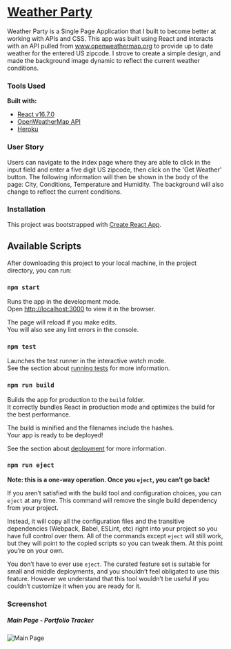 # [Weather Party](weather-party.herokuapp.com)

Weather Party is a Single Page Application that I built to become better at working with APIs and CSS. This app was built using React and interacts with an API pulled from www.openweathermap.org to provide up to date weather for the entered US zipcode. I strove to create a simple design, and made the background image dynamic to reflect the current weather conditions.

### Tools Used
<b>Built with:</b>
- [React v16.7.0](https://reactjs.org/)
- [OpenWeatherMap API](https://api.openweathermap.org/data/2.5/weather?zip=94040,us)
- [Heroku](https://www.heroku.com/)

### User Story

Users can navigate to the index page where they are able to click in the input field and enter a five digit US zipcode, then click on the 'Get Weather' button. The following information will then be shown in the body of the page: City, Conditions, Temperature and Humidity. The background will also change to reflect the current conditions.

### Installation

This project was bootstrapped with [Create React App](https://github.com/facebook/create-react-app).

## Available Scripts

After downloading this project to your local machine, in the project directory, you can run:

### `npm start`

Runs the app in the development mode.<br>
Open [http://localhost:3000](http://localhost:3000) to view it in the browser.

The page will reload if you make edits.<br>
You will also see any lint errors in the console.

### `npm test`

Launches the test runner in the interactive watch mode.<br>
See the section about [running tests](https://facebook.github.io/create-react-app/docs/running-tests) for more information.

### `npm run build`

Builds the app for production to the `build` folder.<br>
It correctly bundles React in production mode and optimizes the build for the best performance.

The build is minified and the filenames include the hashes.<br>
Your app is ready to be deployed!

See the section about [deployment](https://facebook.github.io/create-react-app/docs/deployment) for more information.

### `npm run eject`

**Note: this is a one-way operation. Once you `eject`, you can’t go back!**

If you aren’t satisfied with the build tool and configuration choices, you can `eject` at any time. This command will remove the single build dependency from your project.

Instead, it will copy all the configuration files and the transitive dependencies (Webpack, Babel, ESLint, etc) right into your project so you have full control over them. All of the commands except `eject` will still work, but they will point to the copied scripts so you can tweak them. At this point you’re on your own.

You don’t have to ever use `eject`. The curated feature set is suitable for small and middle deployments, and you shouldn’t feel obligated to use this feature. However we understand that this tool wouldn’t be useful if you couldn’t customize it when you are ready for it.

### Screenshot
##### Main Page - Portfolio Tracker
![Main Page](https://imgur.com/mBjy11Z)
